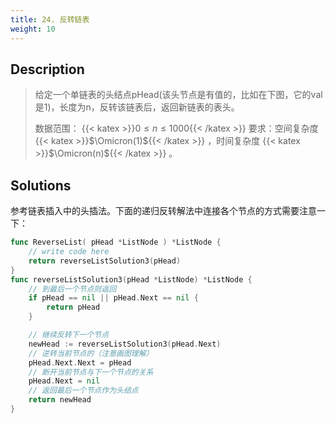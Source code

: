 ```yaml
---
title: 24. 反转链表
weight: 10
---
```


## Description
> 给定一个单链表的头结点pHead(该头节点是有值的，比如在下图，它的val是1)，长度为n，反转该链表后，返回新链表的表头。
> 
> 数据范围： {{< katex >}}$0\leq n\leq1000${{< /katex >}}
> 要求：空间复杂度 {{< katex >}}$\Omicron(1)${{< /katex >}} ，时间复杂度 {{< katex >}}$\Omicron(n)${{< /katex >}} 。


## Solutions

参考链表插入中的头插法。下面的递归反转解法中连接各个节点的方式需要注意一下：
```go
func ReverseList( pHead *ListNode ) *ListNode {
    // write code here
    return reverseListSolution3(pHead)
}
func reverseListSolution3(pHead *ListNode) *ListNode {
	// 到最后一个节点则返回
	if pHead == nil || pHead.Next == nil {
		return pHead
	}

	// 继续反转下一个节点
	newHead := reverseListSolution3(pHead.Next)
	// 逆转当前节点的（注意画图理解）
	pHead.Next.Next = pHead
	// 断开当前节点与下一个节点的关系
	pHead.Next = nil
	// 返回最后一个节点作为头结点
	return newHead
}
```
